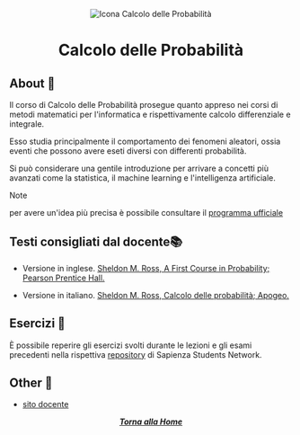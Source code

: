 <div align="center">

![Icona Calcolo delle Probabilità](https://kelbet.it/wp-content/uploads/2014/12/better-punto-vendita.png)

# Calcolo delle Probabilità

</div>

## About 🔎

Il corso di Calcolo delle Probabilità prosegue quanto appreso nei corsi di metodi matematici per l'informatica e rispettivamente calcolo differenziale e integrale.

Esso studia principalmente il comportamento dei fenomeni aleatori, ossia eventi che possono avere eseti diversi con differenti probabilità.

Si può considerare una gentile introduzione per arrivare a concetti più avanzati come la statistica, il machine learning e l'intelligenza artificiale.

> [!NOTE]
> per avere un'idea più precisa è possibile consultare il [programma ufficiale](https://www1.mat.uniroma1.it/people/bertini/ama/didattica/informatica/progr.html)

## Testi consigliati dal docente📚

- Versione in inglese. [Sheldon M. Ross, A First Course in Probability; Pearson Prentice Hall.](https://readyforai.com/download/a-first-course-in-probability-9th-edition-pdf/?wpdmdl=87&_wpdmkey=65ece6f20527d)

- Versione in italiano. [Sheldon M. Ross, Calcolo delle probabilità; Apogeo.](https://www.amazon.it/Calcolo-delle-probabilit%C3%A0-Sheldon-Ross/dp/883878860X)

## Esercizi 📝

È possibile reperire gli esercizi svolti durante le lezioni e gli esami precedenti nella rispettiva [repository](https://github.com/sapienzastudentsnetwork/calcprob2324) di Sapienza Students Network.

## Other 🔗

- [sito docente](https://www1.mat.uniroma1.it/people/bertini/ama/didattica/informatica/index.html)

<div align="center">

[***Torna alla Home***](../../../)

</div>
